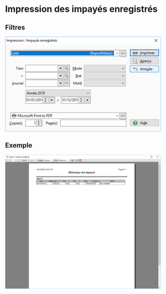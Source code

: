 # Impression des impayés enregistrés
## Filtres


![](../../assets/images/Impayes/Impressions/Filtres.png)


## Exemple


![](../../assets/images/Impayes/Impressions/Liste.png)



